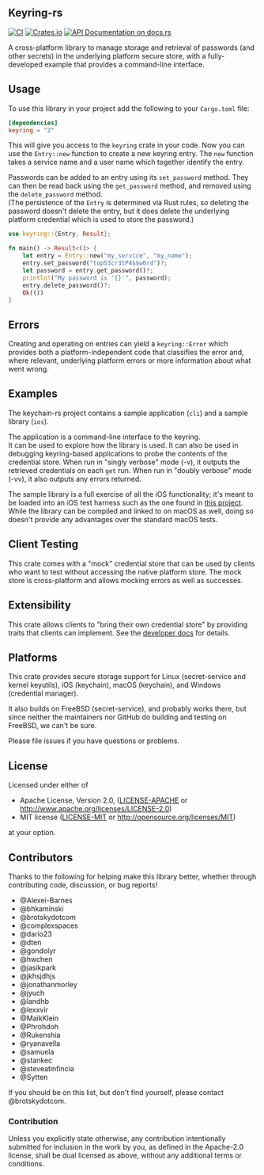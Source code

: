 ## Keyring-rs
[![CI](https://github.com/hwchen/keyring-rs/actions/workflows/build.yaml/badge.svg)](https://github.com/hwchen/keyring-rs/actions?query=workflow%3Abuild)
[![Crates.io](https://img.shields.io/crates/v/keyring.svg?style=flat-square)](https://crates.io/crates/keyring)
[![API Documentation on docs.rs](https://docs.rs/keyring/badge.svg)](https://docs.rs/keyring)

A cross-platform library to manage storage and retrieval of passwords
(and other secrets) in the underlying platform secure store, 
with a fully-developed example that provides a command-line interface.

## Usage

To use this library in your project add the following to your `Cargo.toml` file:

```toml
[dependencies]
keyring = "2"
```

This will give you access to the `keyring` crate in your code.
Now you can use  the `Entry::new` function to create a new keyring entry.
The `new` function takes a service name 
and a user name which together identify the entry.

Passwords can be added to an entry using its `set_password` method.
They can then be read back using the `get_password` method, 
and removed using the `delete_password` method.  
(The persistence of the `Entry` is determined via Rust rules, 
so deleting the password doesn't delete the entry, 
but it does delete the underlying platform credential 
which is used to store the password.)

```rust
use keyring::{Entry, Result};

fn main() -> Result<()> {
    let entry = Entry::new("my_service", "my_name");
    entry.set_password("topS3cr3tP4$$w0rd")?;
    let password = entry.get_password()?;
    println!("My password is '{}'", password);
    entry.delete_password()?;
    Ok(())
}
```

## Errors

Creating and operating on entries can yield a `keyring::Error` 
which provides both a platform-independent code 
that classifies the error and, where relevant, 
underlying platform errors or more information about what went wrong.

## Examples

The keychain-rs project contains a sample application (`cli`) 
and a sample library (`ios`).

The application is a command-line interface to the keyring.  
It can be used to explore how the library is used.
It can also be used in debugging keyring-based applications
to probe the contents of the credential store.
When run in "singly verbose" mode (-v),
it outputs the retrieved credentials on each `get` run.
When run in "doubly verbose" mode (-vv),
it also outputs any errors returned.

The sample library is a full exercise of all the iOS functionality; 
it's meant to be loaded into an iOS test harness 
such as the one found in 
[this project](https://github.com/brotskydotcom/rust-on-ios).
While the library can be compiled and linked to on macOS as well,
doing so doesn't provide any advantages over the standard macOS tests.

## Client Testing

This crate comes with a "mock" credential store
that can be used by clients who want to test 
without accessing the native platform store.
The mock store is cross-platform 
and allows mocking errors as well as successes.

## Extensibility

This crate allows clients 
to "bring their own credential store" 
by providing traits that clients can implement.
See the [developer docs](https://docs.rs/keyring/latest/keyring/) 
for details.

## Platforms

This crate provides secure storage support for
Linux (secret-service and kernel keyutils),
iOS (keychain), macOS (keychain),
and Windows (credential manager).

It also builds on FreeBSD (secret-service),
and probably works there,
but since neither the maintainers nor GitHub do
building and testing on FreeBSD, we can't be sure.

Please file issues if you have questions or problems.

## License

Licensed under either of

* Apache License, Version 2.0, ([LICENSE-APACHE](LICENSE-APACHE) or http://www.apache.org/licenses/LICENSE-2.0)
* MIT license ([LICENSE-MIT](LICENSE-MIT) or http://opensource.org/licenses/MIT)

at your option.

## Contributors

Thanks to the following for helping make this library better, 
whether through contributing code, discussion, or bug reports!

- @Alexei-Barnes
- @bhkaminski
- @brotskydotcom
- @complexspaces
- @dario23
- @dten
- @gondolyr
- @hwchen
- @jasikpark
- @jkhsjdhjs
- @jonathanmorley
- @jyuch
- @landhb
- @lexxvir
- @MaikKlein
- @Phrohdoh
- @Rukenshia
- @ryanavella
- @samuela
- @stankec
- @steveatinfincia
- @Sytten

If you should be on this list, but don't find yourself, 
please contact @brotskydotcom.

### Contribution

Unless you explicitly state otherwise, 
any contribution intentionally submitted 
for inclusion in the work by you, 
as defined in the Apache-2.0 license, 
shall be dual licensed as above, 
without any additional terms or conditions.
